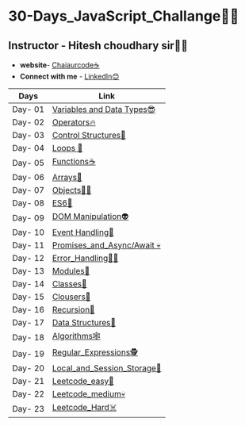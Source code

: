 # 30-Days_JavaScript_Challange🚀🍵
## **Instructor - Hitesh choudhary sir🙇‍♂️**
- **website**- [Chaiaurcode☕](https://chaicode.com/)
- **Connect with me** - [LinkedIn😊](https://www.linkedin.com/in/shubhujala/)

| Days | Link|
| ------------- | ------------- |
| Day- 01 | [Variables and Data Types😎](https://github.com/Shubh-ujala/30-Days_JavaScript_Challange/tree/main/Day_01_Variables_and_Datatypes)  |
| Day- 02 | [Operators🔥](https://github.com/Shubh-ujala/30-Days_JavaScript_Challange/tree/main/Day_02_Operators)|
| Day- 03 | [Control Structures🚀](https://github.com/Shubh-ujala/30-Days_JavaScript_Challange/tree/main/Day_03_Control%20Structures)|
| Day- 04 | [Loops 🍵](https://github.com/Shubh-ujala/30-Days_JavaScript_Challange/tree/main/Day_04_Loops)|
| Day- 05 | [Functions☕](https://github.com/Shubh-ujala/30-Days_JavaScript_Challange/tree/main/Day_05_functions)|
| Day- 06 | [Arrays🫡](https://github.com/Shubh-ujala/30-Days_JavaScript_Challange/tree/main/Day_06_Arrays)|
| Day- 07 | [Objects🧑‍🚀](https://github.com/Shubh-ujala/30-Days_JavaScript_Challange/tree/main/Day_07_Objects)|
| Day- 08 | [ES6👾](https://github.com/Shubh-ujala/30-Days_JavaScript_Challange/tree/main/Day_08_ES6%2BFeatures)|
| Day- 09 | [DOM Manipulation👽](https://github.com/Shubh-ujala/30-Days_JavaScript_Challange/tree/main/Day_09_DOM%20Manipulation)|
| Day- 10 | [Event Handling🤖](https://github.com/Shubh-ujala/30-Days_JavaScript_Challange/tree/main/Day_10_Event_Handling)|
| Day- 11 | [Promises_and_Async/Await 💀](https://github.com/Shubh-ujala/30-Days_JavaScript_Challange/tree/main/Day_11_Promises_and_async_await)|
| Day- 12 | [Error_Handling🙇‍♂️](https://github.com/Shubh-ujala/30-Days_JavaScript_Challange/tree/main/Day_12_Error_Handling)|
| Day- 13 | [Modules👺](https://github.com/Shubh-ujala/30-Days_JavaScript_Challange/tree/main/Day_13_Modules)|
| Day- 14 | [Classes🦝](https://github.com/Shubh-ujala/30-Days_JavaScript_Challange/tree/main/Day_14_Classes)|
| Day- 15 | [Clousers🧠](https://github.com/Shubh-ujala/30-Days_JavaScript_Challange/tree/main/Day_15_Closures)|
| Day- 16 | [Recursion🔁](https://github.com/Shubh-ujala/30-Days_JavaScript_Challange/tree/main/Day_16_Recursion)|
| Day- 17 | [Data Structures🐏](https://github.com/Shubh-ujala/30-Days_JavaScript_Challange/tree/main/Day_17_Data_Structures)|
| Day- 18 | [Algorithms🕸️](https://github.com/Shubh-ujala/30-Days_JavaScript_Challange/tree/main/Day_18_Algorithms)|
| Day- 19 | [Regular_Expressions🕵️](https://github.com/Shubh-ujala/30-Days_JavaScript_Challange/tree/main/Day_19_Regular_expression)|
| Day- 20 | [Local_and_Session_Storage🏪](https://github.com/Shubh-ujala/30-Days_JavaScript_Challange/tree/main/Day_20_LocalStorage%20and%20SessionStorage)|
| Day- 21 | [Leetcode_easy🧠](https://github.com/Shubh-ujala/30-Days_JavaScript_Challange/tree/main/Day_20_LocalStorage%20and%20SessionStorage)|
| Day- 22 | [Leetcode_medium💀](https://github.com/Shubh-ujala/30-Days_JavaScript_Challange/tree/main/Day_22_Leetcode_Medium)|
| Day- 23 | [Leetcode_Hard☠️](https://github.com/Shubh-ujala/30-Days_JavaScript_Challange/tree/main/Day_23_LeetCode_hard)|




